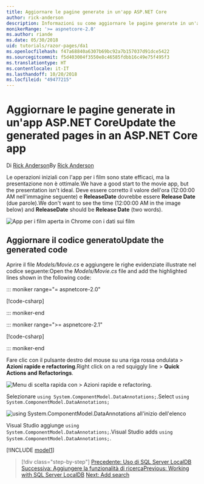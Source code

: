 ```yaml
---
title: Aggiornare le pagine generate in un'app ASP.NET Core
author: rick-anderson
description: Informazioni su come aggiornare le pagine generate in un'app ASP.NET Core.
monikerRange: '>= aspnetcore-2.0'
ms.author: riande
ms.date: 05/30/2018
uid: tutorials/razor-pages/da1
ms.openlocfilehash: f47a68840a6307b69bc92a7b157037d91dce5422
ms.sourcegitcommit: f5d403004f3550e8c46585fdbb16c49e75f495f3
ms.translationtype: HT
ms.contentlocale: it-IT
ms.lasthandoff: 10/20/2018
ms.locfileid: "49477215"
---
```

# <a name="update-the-generated-pages-in-an-aspnet-core-app"></a><span data-ttu-id="37695-103">Aggiornare le pagine generate in un'app ASP.NET Core</span><span class="sxs-lookup"><span data-stu-id="37695-103">Update the generated pages in an ASP.NET Core app</span></span>

<span data-ttu-id="37695-104">Di [Rick Anderson](https://twitter.com/RickAndMSFT)</span><span class="sxs-lookup"><span data-stu-id="37695-104">By [Rick Anderson](https://twitter.com/RickAndMSFT)</span></span>

<span data-ttu-id="37695-105">Le operazioni iniziali con l'app per i film sono state efficaci, ma la presentazione non è ottimale.</span><span class="sxs-lookup"><span data-stu-id="37695-105">We have a good start to the movie app, but the presentation isn't ideal.</span></span> <span data-ttu-id="37695-106">Deve essere corretto il valore dell'ora (12:00:00 AM nell'immagine seguente) e **ReleaseDate** dovrebbe essere **Release Date** (due parole).</span><span class="sxs-lookup"><span data-stu-id="37695-106">We don't want to see the time (12:00:00 AM in the image below) and **ReleaseDate** should be **Release Date** (two words).</span></span>

![App per i film aperta in Chrome con i dati sui film](sql/_static/m55.png)

## <a name="update-the-generated-code"></a><span data-ttu-id="37695-108">Aggiornare il codice generato</span><span class="sxs-lookup"><span data-stu-id="37695-108">Update the generated code</span></span>

<span data-ttu-id="37695-109">Aprire il file *Models/Movie.cs* e aggiungere le righe evidenziate illustrate nel codice seguente:</span><span class="sxs-lookup"><span data-stu-id="37695-109">Open the *Models/Movie.cs* file and add the highlighted lines shown in the following code:</span></span>

::: moniker range="= aspnetcore-2.0"

[!code-csharp[](~/tutorials/razor-pages/razor-pages-start/sample/RazorPagesMovie/Models/MovieDate.cs?name=snippet_1&highlight=10-11)]

::: moniker-end

::: moniker range=">= aspnetcore-2.1"

[!code-csharp[](~/tutorials/razor-pages/razor-pages-start/sample/RazorPagesMovie21/Models/MovieDate.cs?name=snippet_1&highlight=10-11,15)]

::: moniker-end

<span data-ttu-id="37695-110">Fare clic con il pulsante destro del mouse su una riga rossa ondulata > **Azioni rapide e refactoring**.</span><span class="sxs-lookup"><span data-stu-id="37695-110">Right click on a red squiggly line > **Quick Actions and Refactorings**.</span></span>

  ![Menu di scelta rapida con **> Azioni rapide e refactoring**.](da1/qa.png)

<span data-ttu-id="37695-112">Selezionare `using System.ComponentModel.DataAnnotations;`.</span><span class="sxs-lookup"><span data-stu-id="37695-112">Select `using System.ComponentModel.DataAnnotations;`</span></span>

  ![using System.ComponentModel.DataAnnotations all'inizio dell'elenco](da1/da.png)

  <span data-ttu-id="37695-114">Visual Studio aggiunge `using System.ComponentModel.DataAnnotations;`.</span><span class="sxs-lookup"><span data-stu-id="37695-114">Visual Studio adds `using System.ComponentModel.DataAnnotations;`.</span></span>

[!INCLUDE [model1](~/includes/RP/da2.md)]

> [!div class="step-by-step"]
> <span data-ttu-id="37695-115">[Precedente: Uso di SQL Server LocalDB](xref:tutorials/razor-pages/sql)
> [Successiva: Aggiungere la funzionalità di ricerca](xref:tutorials/razor-pages/search)</span><span class="sxs-lookup"><span data-stu-id="37695-115">[Previous: Working with SQL Server LocalDB](xref:tutorials/razor-pages/sql)
[Next: Add search](xref:tutorials/razor-pages/search)</span></span>
